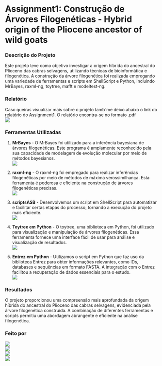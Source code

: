 # Assignment1: Construção de Árvores Filogenéticas - Hybrid origin of the Pliocene ancestor of wild goats

### Descrição do Projeto

Este projeto teve como objetivo investigar a origem híbrida do ancestral do Plioceno das cabras selvagens, utilizando técnicas de bioinformática e filogenética. A construção da árvore filogenética foi realizada empregando uma variedade de ferramentas e scripts em ShellScript e Python, incluindo MrBayes, raxml-ng, toytree, mafft e modeltest-ng.

### Relatório

Caso queiras visualizar mais sobre o projeto tamb´me deixo abaixo o link do relatório do Assignment1. O relatório encontra-se no formato .pdf<br>
<a href="https://github.com/jonnymoretti/Assignment1_ASB/blob/main/RelatorioASB.pdf"><img src="https://img.shields.io/badge/Relatório-9146FF?style=for-the-badge&logo=none&logoColor=white"></a><br>

### Ferramentas Utilizadas

1. **MrBayes** - O MrBayes foi utilizado para a inferência bayesiana de árvores filogenéticas. Este programa é amplamente reconhecido pela sua capacidade de modelagem de evolução molecular por meio de métodos bayesianos.<br>
<a href="https://github.com/jonnymoretti/Assignment1_ASB/blob/main/codigomrbayes.sh"><img src="https://img.shields.io/badge/MrBayes-9146FF?style=for-the-badge&logo=none&logoColor=white"></a><br>

2. **raxml-ng** - O raxml-ng foi empregado para realizar inferências filogenéticas por meio de métodos de máxima verossimilhança. Esta ferramenta é poderosa e eficiente na construção de árvores filogenéticas precisas.<br>
<a href="https://github.com/jonnymoretti/Assignment1_ASB/blob/main/raxml-ng.sh"><img src="https://img.shields.io/badge/raxmlng-9146FF?style=for-the-badge&logo=none&logoColor=white"></a><br>

3. **scriptsASB** - Desenvolvemos um script em ShellScript para automatizar e facilitar certas etapas do processo, tornando a execução do projeto mais eficiente.<br>
<a href="https://github.com/jonnymoretti/Assignment1_ASB/blob/main/scriptsASB.sh"><img src="https://img.shields.io/badge/scriptsASB-9146FF?style=for-the-badge&logo=none&logoColor=white"></a><br>

4. **Toytree em Python** - O toytree, uma biblioteca em Python, foi utilizado para visualização e manipulação de árvores filogenéticas. Essa ferramenta fornece uma interface fácil de usar para análise e visualização de resultados.<br>
<a href="https://github.com/jonnymoretti/Assignment1_ASB/blob/main/toytreee3.py"><img src="https://img.shields.io/badge/Toytree-9146FF?style=for-the-badge&logo=none&logoColor=white"></a><br>

5. **Entrez em Python** - Utilizamos o script em Python que faz uso da biblioteca Entrez para obter informações relevantes, como IDs, databases e sequências em formato FASTA. A integração com o Entrez facilitou a recuperação de dados essenciais para o estudo.<br>
<a href="https://github.com/jonnymoretti/Assignment1_ASB/blob/main/HMASB.py"><img src="https://img.shields.io/badge/Entrez-9146FF?style=for-the-badge&logo=none&logoColor=white"></a><br>

### Resultados

O projeto proporcionou uma compreensão mais aprofundada da origem híbrida do ancestral do Plioceno das cabras selvagens, evidenciada pela árvore filogenética construída. A combinação de diferentes ferramentas e scripts permitiu uma abordagem abrangente e eficiente na análise filogenética.

### Feito por
<a href="https://github.com/jonnymoretti"><img src="https://img.shields.io/badge/João Moretti-9146FF?style=for-the-badge&logo=github&logoColor=white"></a><br>
<a href="https://github.com/TiagoBarao20"><img src="https://img.shields.io/badge/Tiago Barão-9146FF?style=for-the-badge&logo=github&logoColor=white"></a><br>
<a href="https://github.com/AfonsoVaz1"><img src="https://img.shields.io/badge/Afonso Vaz-9146FF?style=for-the-badge&logo=github&logoColor=white"></a><br>
<a href="https://github.com/JoaoSVenancio"><img src="https://img.shields.io/badge/João Venâncio-9146FF?style=for-the-badge&logo=github&logoColor=white"></a>

